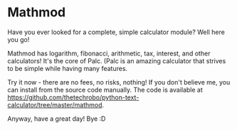 # Mathmod
Have you ever looked for a complete, simple calculator module? Well here you go!

Mathmod has logarithm, fibonacci, arithmetic, tax, interest, and other calculators! It's the core of Palc. (Palc is an amazing calculator that strives to be simple while having many features.

Try it now - there are no fees, no risks, nothing! If you don't believe me, you can install from the source code manually. The code is available at https://github.com/thetechrobo/python-text-calculator/tree/master/mathmod.

Anyway, have a great day! Bye :D
